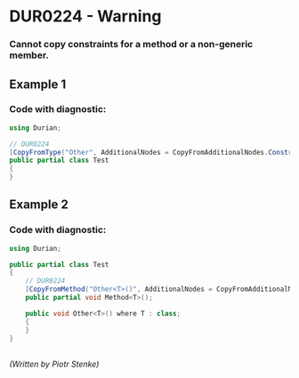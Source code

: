 # DUR0224 - Warning
### Cannot copy constraints for a method or a non-generic member.

## Example 1

### Code with diagnostic:

```csharp
using Durian;

// DUR0224
[CopyFromType("Other", AdditionalNodes = CopyFromAdditionalNodes.Constraints)]
public partial class Test
{
}

```
## Example 2

### Code with diagnostic:

```csharp
using Durian;

public partial class Test
{
	// DUR0224
	[CopyFromMethod("Other<T>()", AdditionalNodes = CopyFromAdditionalNodes.Constraints)]
	public partial void Method<T>();

	public void Other<T>() where T : class;
	{
	}
}

```


##

*\(Written by Piotr Stenke\)*
